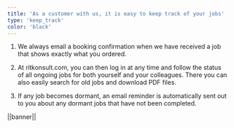 ```yaml
---
title: 'As a customer with us, it is easy to keep track of your jobs'
type: 'keep_track'
color: 'black'
---
```


1. We always email a booking confirmation when we have received a job that shows exactly what you ordered.

2. At ritkonsult.com, you can then log in at any time and follow the status of all ongoing jobs for both yourself and your colleagues. There you can also easily search for old jobs and download PDF files.

3. If any job becomes dormant, an email reminder is automatically sent out to you about any dormant jobs that have not been completed.

||banner||
